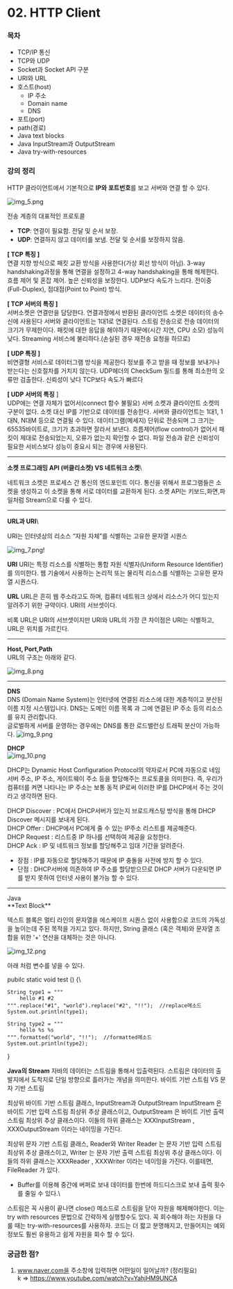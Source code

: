 # 02. HTTP Client

### 목차

* TCP/IP 통신
* TCP와 UDP
* Socket과 Socket API 구분
* URI와 URL
* 호스트(host)
  * IP 주소
  * Domain name
  * DNS
* 포트(port)
* path(경로)
* Java text blocks
* Java InputStream과 OutputStream
* Java try-with-resources

### 강의 정리

HTTP 클라이언트에서 기본적으로 **IP와 포트번호**를 보고 서버와 연결 할 수 있다.

![img\_5.png](img\_5.png)

전송 계층의 대표적인 프로토콜

* **TCP**: 연결이 필요함. 전달 및 순서 보장.
* **UDP**: 연결하지 않고 데이터를 보냄. 전달 및 순서를 보장하지 않음.

**\[ TCP 특징 ]**\
연결 지향 방식으로 패킷 교환 방식을 사용한다(가상 회선 방식이 아님). 3-way handshaking과정을 통해 연결을 설정하고 4-way handshaking을 통해 해제한다. 흐름 제어 및 혼잡 제어. 높은 신뢰성을 보장한다. UDP보다 속도가 느리다. 전이중(Full-Duplex), 점대점(Point to Point) 방식.

**\[ TCP 서버의 특징 ]**\
서버소켓은 연결만을 담당한다. 연결과정에서 반환된 클라이언트 소켓은 데이터의 송수신에 사용된다 서버와 클라이언트는 1대1로 연결된다. 스트림 전송으로 전송 데이터의 크기가 무제한이다. 패킷에 대한 응답을 해야하기 때문에(시간 지연, CPU 소모) 성능이 낮다. Streaming 서비스에 불리하다.(손실된 경우 재전송 요청을 하므로)

**\[ UDP 특징 ]**\
비연결형 서비스로 데이터그램 방식을 제공한다 정보를 주고 받을 때 정보를 보내거나 받는다는 신호절차를 거치지 않는다. UDP헤더의 CheckSum 필드를 통해 최소한의 오류만 검출한다. 신뢰성이 낮다 TCP보다 속도가 빠르다

**\[ UDP 서버의 특징** ]\
UDP에는 연결 자체가 없어서(connect 함수 불필요) 서버 소켓과 클라이언트 소켓의 구분이 없다. 소켓 대신 IP를 기반으로 데이터를 전송한다. 서버와 클라이언트는 1대1, 1대N, N대M 등으로 연결될 수 있다. 데이터그램(메세지) 단위로 전송되며 그 크기는 65535바이트로, 크기가 초과하면 잘라서 보낸다. 흐름제어(flow control)가 없어서 패킷이 제대로 전송되었는지, 오류가 없는지 확인할 수 없다. 파일 전송과 같은 신뢰성이 필요한 서비스보다 성능이 중요시 되는 경우에 사용된다.

***

**소켓 프로그래밍 API (버클리소켓) VS 네트워크 소켓**\


네트워크 소켓은 프로세스 간 통신의 엔드포인트 이다. 통신을 위해서 프로그램들은 소켓을 생성하고 이 소켓을 통해 서로 데이터를 교환하게 된다. 소켓 API는 키보드,화면,파일처럼 Stream으로 다룰 수 있다.

***

**URL과 URI**\


URI는 인터넷상의 리소스 “자원 자체”를 식별하는 고유한 문자열 시퀀스

![img\_7.png](img\_7.png)!

**URI** URI는 특정 리소스를 식별하는 통합 자원 식별자(Uniform Resource Identifier)를 의미한다. 웹 기술에서 사용하는 논리적 또는 물리적 리소스를 식별하는 고유한 문자열 시퀀스다.

**URL** URL은 흔히 웹 주소라고도 하며, 컴퓨터 네트워크 상에서 리소스가 어디 있는지 알려주기 위한 규약이다. URI의 서브셋이다.

비록 URL은 URI의 서브셋이지만 URI와 URL의 가장 큰 차이점은 URI는 식별하고, URL은 위치를 가르킨다.

***

**Host, Port,Path**\
URL의 구조는 아래와 같다.

&#x20;![img\_8.png](img\_8.png)

***

**DNS**\
DNS (Domain Name System)는 인터넷에 연결된 리소스에 대한 계층적이고 분산된 이름 지정 시스템입니다. DNS는 도메인 이름 목록 과 그에 연결된 IP 주소 등의 리소스를 유지 관리합니다.\
글로벌하게 서버를 운영하는 경우에는 DNS를 통한 로드밸런싱 트래픽 분산이 가능하다. ![img\_9.png](img\_9.png)

**DHCP**\
![img\_10.png](img\_10.png)

DHCP는 Dynamic Host Configuration Protocol의 약자로서 PC에 자동으로 네임 서버 주소, IP 주소, 게이트웨이 주소 등을 할당해주는 프로토콜을 의미한다. 즉, 우리가 컴퓨터를 켜면 나타나는 IP 주소는 보통 동적 IP로써 이러한 IP를 DHCP에서 주는 것이라고 생각하면 된다.

DHCP Discover : PC에서 DHCP서버가 있는지 브로드캐스팅 방식을 통해 DHCP Discover 메시지를 보내게 된다.\
DHCP Offer : DHCP에서 PC에게 줄 수 있는 IP주소 리스트를 제공해준다.\
DHCP Request : 리스트중 IP 하나를 선택하여 제공을 요청한다.\
DHCP Ack : IP 및 네트워크 정보를 할당해주고 임대 기간을 알려준다.

* 장점 : IP를 자동으로 할당해주기 때문에 IP 충돌을 사전에 방지 할 수 있다.
* 단점 : DHCP서버에 의존하여 IP 주소를 할당받으므로 DHCP 서버가 다운되면 IP를 받지 못하여 인터넷 사용이 불가능 할 수 있다.

***

Java\
\*\*Text Block\*\*

텍스트 블록은 멀티 라인의 문자열을 에스케이프 시퀀스 없이 사용함으로 코드의 가독성을 높이는데 주된 목적을 가지고 있다. 하지만, String 클래스 (혹은 객체)와 문자열 조합을 위한 '+' 연산을 대체하는 것은 아니다.

![img\_12.png](img\_12.png)

아래 처럼 변수를 넣을 수 있다.

pubilc static void test () {\


```
String type1 = """  
    hello #1 #2  
""".replace("#1", "world").replace("#2", "!!");  //replace메소드  
System.out.println(type1);  

String type2 = """  
    hello %s %s  
""".formatted("world", "!!");  //formatted메소드  
System.out.println(type2);  
```

}

**Java의 Stream** 자바의 데이터는 스트림을 통해서 입출력된다. 스트림은 데이터의 출발지에서 도착지로 단일 방향으로 흘러가는 개념을 의미한다. 바이트 기반 스트림 VS 문자 기반 스트림

최상위 바이트 기반 스트림 클래스, InputStream과 OutputStream InputStream 은 바이트 기반 입력 스트림 최상위 추상 클래스이고, OutputStream 은 바이트 기반 출력 스트림 최상위 추상 클래스이다. 이들의 하위 클래스는 XXXInputStream , XXXOutputStream 이라는 네이밍을 가진다.

최상위 문자 기반 스트림 클래스, Reader와 Writer Reader 는 문자 기반 입력 스트림 최상위 추상 클래스이고, Writer 는 문자 기반 출력 스트림 최상위 추상 클래스이다. 이들의 하위 클래스는 XXXReader , XXXWriter 이라는 네이밍을 가진다. 이를테면, FileReader 가 있다.

* Buffer를 이용해 중간에 버퍼로 보내 데이터를 한번에 하드디스크로 보내 출력 횟수를 줄일 수 있다.\


스트림은 꼭 사용이 끝나면 close() 메소드로 스트림을 닫아 자원을 해제해야한다. 이는 try with resources 문법으로 간략하게 실행할수도 있다. 꼭 회수해야 하는 자원을 다룰 때는 try-with-resources를 사용하자. 코드는 더 짧고 분명해지고, 만들어지는 예외 정보도 훨씬 유용하고 쉽게 자원을 회수 할 수 있다.

### 궁금한 점?

1. www.naver.com을 주소창에 입력하면 어떤일이 일어날까? (정리필요)\
   k => https://www.youtube.com/watch?v=YahjHM9UNCA

